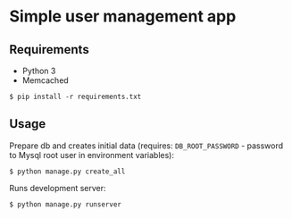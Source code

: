 # Simple user management app

## Requirements
* Python 3
* Memcached

```
$ pip install -r requirements.txt
```
## Usage
Prepare db and creates initial data (requires: `DB_ROOT_PASSWORD` - password to Mysql root user in environment variables):
```
$ python manage.py create_all
```
Runs development server:
```
$ python manage.py runserver
```